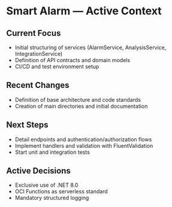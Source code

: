 # Smart Alarm — Active Context

## Current Focus
- Initial structuring of services (AlarmService, AnalysisService, IntegrationService)
- Definition of API contracts and domain models
- CI/CD and test environment setup

## Recent Changes
- Definition of base architecture and code standards
- Creation of main directories and initial documentation

## Next Steps
- Detail endpoints and authentication/authorization flows
- Implement handlers and validation with FluentValidation
- Start unit and integration tests

## Active Decisions
- Exclusive use of .NET 8.0
- OCI Functions as serverless standard
- Mandatory structured logging